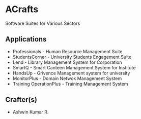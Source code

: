 # ACrafts 
Software Suites for Various Sectors

## Applications
- Professionals - Human Resource Management Suite 
- StudentsCorner - University Students Engagement Suite
- Lend - Library Management System for Corporation 
- SmartQ - Smart Canteen Management System for Institute
- HandsUp - Grivence Management system for university
- MonitorPlus - Domain Netwok Management System
- Training OperationPlus - Training Management System

## Crafter(s) 
- Ashwin Kumar R. 



